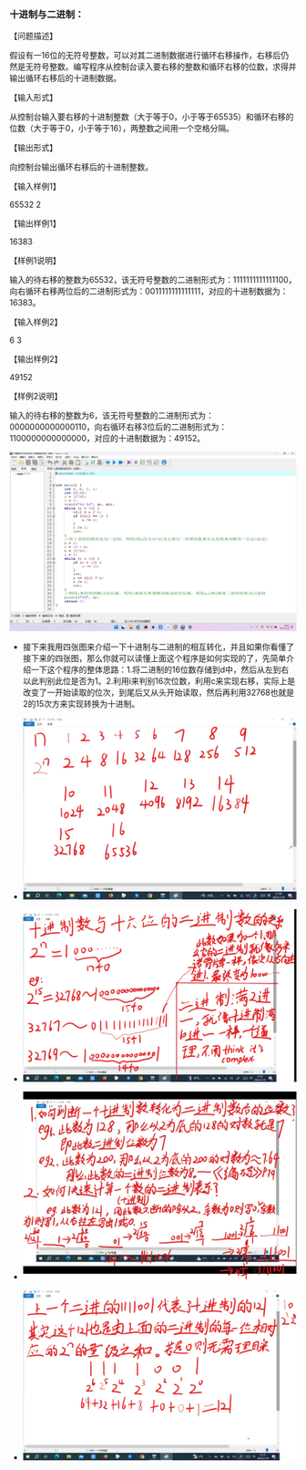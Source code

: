 ### 十进制与二进制：

【问题描述】

假设有一16位的无符号整数，可以对其二进制数据进行循环右移操作，右移后仍然是无符号整数。编写程序从控制台读入要右移的整数和循环右移的位数，求得并输出循环右移后的十进制数据。

【输入形式】

从控制台输入要右移的十进制整数（大于等于0，小于等于65535）和循环右移的位数（大于等于0，小于等于16），两整数之间用一个空格分隔。

【输出形式】

向控制台输出循环右移后的十进制整数。

【输入样例1】

65532 2

【输出样例1】

16383

【样例1说明】

输入的待右移的整数为65532，该无符号整数的二进制形式为：1111111111111100，向右循环右移两位后的二进制形式为：0011111111111111，对应的十进制数据为：16383。

【输入样例2】

6 3

【输出样例2】

49152

【样例2说明】

输入的待右移的整数为6，该无符号整数的二进制形式为：0000000000000110，向右循环右移3位后的二进制形式为：1100000000000000，对应的十进制数据为：49152。

![123](c/119.png)

- 接下来我用四张图来介绍一下十进制与二进制的相互转化，并且如果你看懂了接下来的四张图，那么你就可以读懂上面这个程序是如何实现的了，先简单介绍一下这个程序的整体思路：1.将二进制的16位数存储到d中，然后从左到右以此判别此位是否为1。2.利用i来判别16次位数，利用c来实现右移，实际上是改变了一开始读取的位次，到尾后又从头开始读取，然后再利用32768也就是2的15次方来实现转换为十进制。
- ![123](c/11091.jpg)

- ![123](c/11092.jpg)

- ![123](c/11093.jpg)

- ![123](c/11094.jpg)
